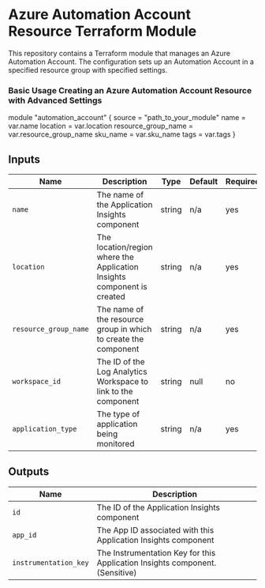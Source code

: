 # Azure Automation Account Resource Terraform Module

This repository contains a Terraform module that manages an Azure Automation Account. The configuration sets up an Automation Account in a specified resource group with specified settings.


### Basic Usage Creating an Azure Automation Account Resource with Advanced Settings

module "automation_account" {
  source                = "path_to_your_module"
  name                  = var.name
  location              = var.location
  resource_group_name   = var.resource_group_name
  sku_name              = var.sku_name
  tags                  = var.tags
}

## Inputs

| Name                  | Description                                                             | Type   | Default | Required |
|-----------------------|-------------------------------------------------------------------------|--------|---------|----------|
| `name`                | The name of the Application Insights component                          | string | n/a     | yes      |
| `location`            | The location/region where the Application Insights component is created | string | n/a     | yes      |
| `resource_group_name` | The name of the resource group in which to create the component         | string | n/a     | yes      |
| `workspace_id`        | The ID of the Log Analytics Workspace to link to the component          | string | null    | no       |
| `application_type`    | The type of application being monitored                                 | string | n/a     | yes      |

## Outputs

| Name                  | Description                                                             |
|-----------------------|-------------------------------------------------------------------------|
| `id`                  | The ID of the Application Insights component                            |
| `app_id`              | The App ID associated with this Application Insights component          |
| `instrumentation_key` | The Instrumentation Key for this Application Insights component. (Sensitive) |
